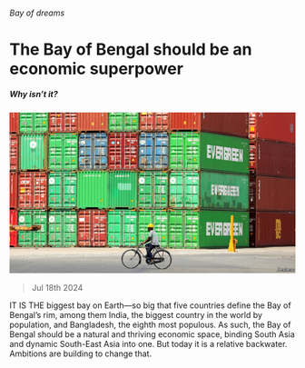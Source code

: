 ###### Bay of dreams

# The Bay of Bengal should be an economic superpower 

##### Why isn’t it? 

![image](images/20240720_ASP002.jpg) 

> Jul 18th 2024 

IT IS THE biggest bay on Earth—so big that five countries define the Bay of Bengal’s rim, among them India, the biggest country in the world by population, and Bangladesh, the eighth most populous. As such, the Bay of Bengal should be a natural and thriving economic space, binding South Asia and dynamic South-East Asia into one. But today it is a relative backwater. Ambitions are building to change that. 

